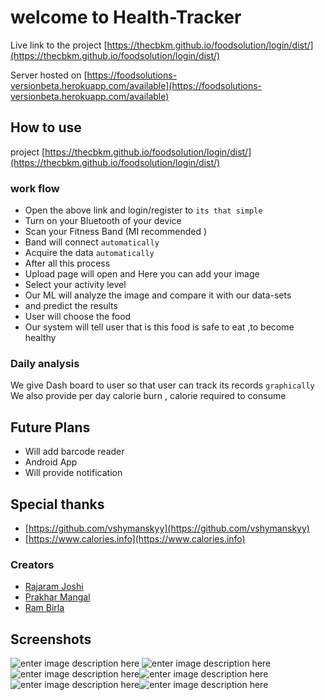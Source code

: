 # welcome to Health-Tracker
Live link to the project [https://thecbkm.github.io/foodsolution/login/dist/](https://thecbkm.github.io/foodsolution/login/dist/)

Server hosted on [https://foodsolutions-versionbeta.herokuapp.com/available](https://foodsolutions-versionbeta.herokuapp.com/available)

## How to use
 project [https://thecbkm.github.io/foodsolution/login/dist/](https://thecbkm.github.io/foodsolution/login/dist/)
 ### work flow
- Open the above link and login/register to `its that simple`
- Turn on your Bluetooth of your device 
 - Scan your Fitness Band (MI recommended ) 
 - Band will connect `automatically `
-  Acquire the data `automatically`
-  After all this process 
-  Upload page will open and Here you can add your image 
-  Select your activity level
-  Our ML will analyze  the image and compare it with our data-sets
-  and predict the results 
-  User will choose the food  
 - Our system will tell user that is this food is safe to eat ,to become healthy 
 ### Daily analysis
 We give Dash board  to user so that user can track its records `graphically`
 We also provide per day calorie burn , calorie required to consume 
## Future Plans 
- Will add barcode reader
- Android App 
- Will provide notification 

## Special thanks
- [https://github.com/vshymanskyy](https://github.com/vshymanskyy)
- [https://www.calories.info](https://www.calories.info)

### Creators
- [Rajaram Joshi](https://github.com/TheCBKM)
- [Prakhar Mangal](https://github.com/Prakhar-Mangal)
- [Ram Birla](https://github.com/ram-birla)
## Screenshots
![enter image description here](https://lh3.googleusercontent.com/r5qeTwFff04I1Si2Ags-3wVr-c6eO5xmnyifrDFJoH2EoujuHLoY1QWzf6L3j3UHWXUlPy7JKPyIBg)
![enter image description here](https://lh3.googleusercontent.com/_1NhagLdMJoMoNKncg95LWklA9TeGxRQ6aa53ZbeIcWzooeR60SoMKVMrel5wQXFnbI3vnHjbvFAhA)![enter image description here](https://lh3.googleusercontent.com/iELRoR7C-ehczXLw_IOonvDNA3nG7NU03xW4ScZcIsSs91CUKB7mIzLrSuKlPIhp9Joi9LutNQpSvA)![enter image description here](https://lh3.googleusercontent.com/9P_gwo_9uKxnqaV2aGY0Odu7iADCtuPJy2iuKBvHCn6sYSJwJbV4-JWgu0oG9Cbs5zX50TQhC9iBQA)![enter image description here](https://lh3.googleusercontent.com/wC7nXb0BwushnB70R0_QJkj-xNKN5xVXDqFlRPG53Zyva0_7_e5hlYX-n-iYPBYkGU8hwIN8arJyeA)![enter image description here](https://lh3.googleusercontent.com/4pY1zSE2HeGxy-UY45pvBC0HNTNror_zoJnVVsGNRQtXn-KKiaIUtEA9MIkbuwMwtAU2YjSJ3a25Gw)
